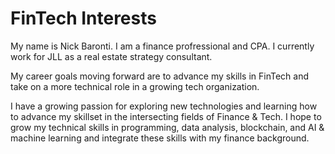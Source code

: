 # FinTech Interests

My name is Nick Baronti.  I am a finance profressional and CPA.  I currently work for JLL as a real estate strategy consultant.

My career goals moving forward are to advance my skills in FinTech and take on a more technical role in a growing tech organization.

I have a growing passion for exploring new technologies and learning how to advance my skillset in the intersecting fields of Finance & Tech.  I hope to grow my technical skills in programming, data analysis, blockchain, and AI & machine learning and integrate these skills with my finance background.
